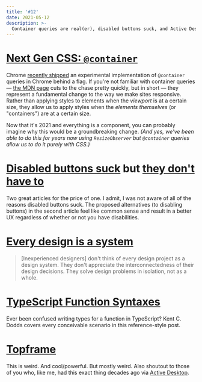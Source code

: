 ```yaml
---
title: '#12'
date: 2021-05-12
description: >-
  Container queries are real(er), disabled buttons suck, and Active Desktop comes back to life as Topframe.
---
```


# [Next Gen CSS: `@container`](https://css-tricks.com/next-gen-css-container/)

Chrome [recently shipped](https://twitter.com/una/status/1375419967718449155) an experimental implementation of `@container` queries in Chrome behind a flag. If you're not familiar with container queries — [the MDN page](https://developer.mozilla.org/en-US/docs/Web/CSS/CSS_Container_Queries) cuts to the chase pretty quickly, but in short — they represent a fundamental change to the way we make sites responsive. Rather than applying styles to elements when the _viewport_ is at a certain size, they allow us to apply styles when the _elements themselves_ (or "containers") are at a certain size.

Now that it's 2021 and everything is a component, you can probably imagine why this would be a groundbreaking change. _(And yes, we've been able to do this for years now using `ResizeObserver` but `@container` queries allow us to do it purely with CSS.)_

# [Disabled buttons suck](https://axesslab.com/disabled-buttons-suck/) but [they don't have to](https://stories.justinewin.com/disabled-buttons-dont-have-to-suck-10da0bb6d37e)

Two great articles for the price of one. I admit, I was not aware of all of the reasons disabled buttons suck. The proposed alternatives (to disabling buttons) in the second article feel like common sense and result in a better UX regardless of whether or not you have disabilities.

# [Every design is a system](https://uxdesign.cc/every-design-is-a-system-28bb9bf028b7)

> [Inexperienced designers] don't think of every design project as a design system. They don't appreciate the interconnectedness of their design decisions. They solve design problems in isolation, not as a whole.

# [TypeScript Function Syntaxes](https://kentcdodds.com/blog/typescript-function-syntaxes)

Ever been confused writing types for a function in TypeScript? Kent C. Dodds covers every conceivable scenario in this reference-style post.

# [Topframe](https://github.com/progrium/topframe)

This is weird. And cool/powerful. But mostly weird. Also shoutout to those of you who, like me, had this exact thing decades ago via [Active Desktop](https://en.wikipedia.org/wiki/Active_Desktop).
